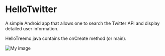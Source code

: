 HelloTwitter
============

A simple Android app that allows one to search the Twitter API and display detailed user information.

HelloTreemo.java contains the onCreate method (or main).

![My image](https://github.com/cnvrsepnk/HelloTwitter/raw/master/android_twitter.png)
